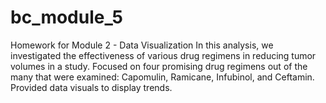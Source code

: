 # bc_module_5
Homework for Module 2 - Data Visualization
In this analysis, we investigated the effectiveness of various drug regimens in reducing tumor volumes in a study. Focused on four promising drug regimens out of the many that were examined: Capomulin, Ramicane, Infubinol, and Ceftamin. Provided data visuals to display trends.
